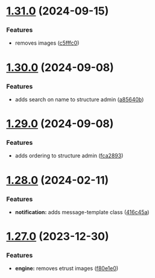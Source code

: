 # [1.31.0](https://github.com/ghorbani-mohammad/Crawler-Framework/compare/v1.30.0...v1.31.0) (2024-09-15)


### Features

* removes images ([c5fffc0](https://github.com/ghorbani-mohammad/Crawler-Framework/commit/c5fffc09b1681894e8ab6e8a08ffecca409b1df9))



# [1.30.0](https://github.com/ghorbani-mohammad/Crawler-Framework/compare/v1.29.0...v1.30.0) (2024-09-08)


### Features

* adds search on name to structure admin ([a85640b](https://github.com/ghorbani-mohammad/Crawler-Framework/commit/a85640b101069028b9e7090e0554584a45a65386))



# [1.29.0](https://github.com/ghorbani-mohammad/Crawler-Framework/compare/v1.28.0...v1.29.0) (2024-09-08)


### Features

* adds ordering to structure admin ([fca2893](https://github.com/ghorbani-mohammad/Crawler-Framework/commit/fca289330ad36e8363eb16b05f0a9732a6a38584))



# [1.28.0](https://github.com/ghorbani-mohammad/Crawler-Framework/compare/v1.27.0...v1.28.0) (2024-02-11)


### Features

* **notification:** adds message-template class ([416c45a](https://github.com/ghorbani-mohammad/Crawler-Framework/commit/416c45aabde9ac21557f6c0a4032eedc144c11f5))



# [1.27.0](https://github.com/ghorbani-mohammad/Crawler-Framework/compare/v1.26.0...v1.27.0) (2023-12-30)


### Features

* **engine:** removes etrust images ([f80e1e0](https://github.com/ghorbani-mohammad/Crawler-Framework/commit/f80e1e051215ef9893b399629045267b1181cc97))



